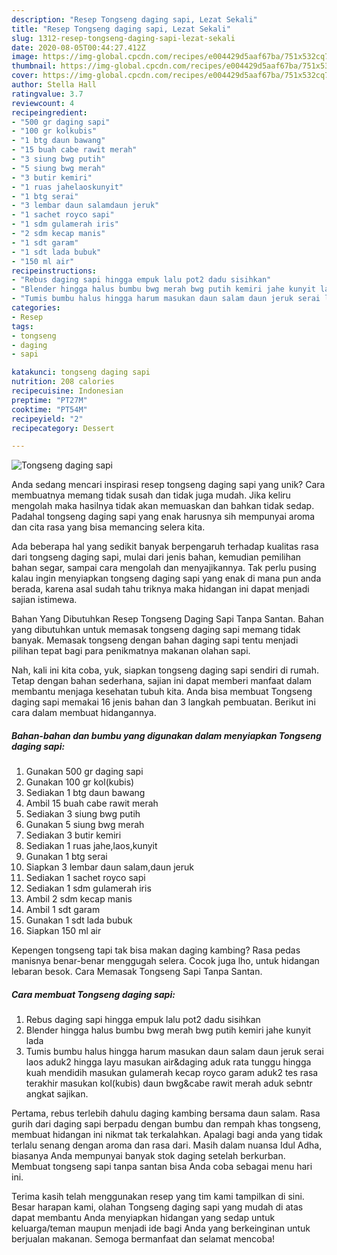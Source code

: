 ```yaml
---
description: "Resep Tongseng daging sapi, Lezat Sekali"
title: "Resep Tongseng daging sapi, Lezat Sekali"
slug: 1312-resep-tongseng-daging-sapi-lezat-sekali
date: 2020-08-05T00:44:27.412Z
image: https://img-global.cpcdn.com/recipes/e004429d5aaf67ba/751x532cq70/tongseng-daging-sapi-foto-resep-utama.jpg
thumbnail: https://img-global.cpcdn.com/recipes/e004429d5aaf67ba/751x532cq70/tongseng-daging-sapi-foto-resep-utama.jpg
cover: https://img-global.cpcdn.com/recipes/e004429d5aaf67ba/751x532cq70/tongseng-daging-sapi-foto-resep-utama.jpg
author: Stella Hall
ratingvalue: 3.7
reviewcount: 4
recipeingredient:
- "500 gr daging sapi"
- "100 gr kolkubis"
- "1 btg daun bawang"
- "15 buah cabe rawit merah"
- "3 siung bwg putih"
- "5 siung bwg merah"
- "3 butir kemiri"
- "1 ruas jahelaoskunyit"
- "1 btg serai"
- "3 lembar daun salamdaun jeruk"
- "1 sachet royco sapi"
- "1 sdm gulamerah iris"
- "2 sdm kecap manis"
- "1 sdt garam"
- "1 sdt lada bubuk"
- "150 ml air"
recipeinstructions:
- "Rebus daging sapi hingga empuk lalu pot2 dadu sisihkan"
- "Blender hingga halus bumbu bwg merah bwg putih kemiri jahe kunyit lada"
- "Tumis bumbu halus hingga harum masukan daun salam daun jeruk serai laos aduk2 hingga layu masukan air&amp;daging aduk rata tunggu hingga kuah mendidih masukan gulamerah kecap royco garam aduk2 tes rasa terakhir masukan kol(kubis) daun bwg&amp;cabe rawit merah aduk sebntr angkat sajikan."
categories:
- Resep
tags:
- tongseng
- daging
- sapi

katakunci: tongseng daging sapi 
nutrition: 208 calories
recipecuisine: Indonesian
preptime: "PT27M"
cooktime: "PT54M"
recipeyield: "2"
recipecategory: Dessert

---
```



![Tongseng daging sapi](https://img-global.cpcdn.com/recipes/e004429d5aaf67ba/751x532cq70/tongseng-daging-sapi-foto-resep-utama.jpg)

Anda sedang mencari inspirasi resep tongseng daging sapi yang unik? Cara membuatnya memang tidak susah dan tidak juga mudah. Jika keliru mengolah maka hasilnya tidak akan memuaskan dan bahkan tidak sedap. Padahal tongseng daging sapi yang enak harusnya sih mempunyai aroma dan cita rasa yang bisa memancing selera kita.

Ada beberapa hal yang sedikit banyak berpengaruh terhadap kualitas rasa dari tongseng daging sapi, mulai dari jenis bahan, kemudian pemilihan bahan segar, sampai cara mengolah dan menyajikannya. Tak perlu pusing kalau ingin menyiapkan tongseng daging sapi yang enak di mana pun anda berada, karena asal sudah tahu triknya maka hidangan ini dapat menjadi sajian istimewa.

Bahan Yang Dibutuhkan Resep Tongseng Daging Sapi Tanpa Santan. Bahan yang dibutuhkan untuk memasak tongseng daging sapi memang tidak banyak. Memasak tongseng dengan bahan daging sapi tentu menjadi pilihan tepat bagi para penikmatnya makanan olahan sapi.


Nah, kali ini kita coba, yuk, siapkan tongseng daging sapi sendiri di rumah. Tetap dengan bahan sederhana, sajian ini dapat memberi manfaat dalam membantu menjaga kesehatan tubuh kita. Anda bisa membuat Tongseng daging sapi memakai 16 jenis bahan dan 3 langkah pembuatan. Berikut ini cara dalam membuat hidangannya.

<!--inarticleads1-->

##### Bahan-bahan dan bumbu yang digunakan dalam menyiapkan Tongseng daging sapi:

1. Gunakan 500 gr daging sapi
1. Gunakan 100 gr kol(kubis)
1. Sediakan 1 btg daun bawang
1. Ambil 15 buah cabe rawit merah
1. Sediakan 3 siung bwg putih
1. Gunakan 5 siung bwg merah
1. Sediakan 3 butir kemiri
1. Sediakan 1 ruas jahe,laos,kunyit
1. Gunakan 1 btg serai
1. Siapkan 3 lembar daun salam,daun jeruk
1. Sediakan 1 sachet royco sapi
1. Sediakan 1 sdm gulamerah iris
1. Ambil 2 sdm kecap manis
1. Ambil 1 sdt garam
1. Gunakan 1 sdt lada bubuk
1. Siapkan 150 ml air


Kepengen tongseng tapi tak bisa makan daging kambing? Rasa pedas manisnya benar-benar menggugah selera. Cocok juga lho, untuk hidangan lebaran besok. Cara Memasak Tongseng Sapi Tanpa Santan. 

<!--inarticleads2-->

##### Cara membuat Tongseng daging sapi:

1. Rebus daging sapi hingga empuk lalu pot2 dadu sisihkan
1. Blender hingga halus bumbu bwg merah bwg putih kemiri jahe kunyit lada
1. Tumis bumbu halus hingga harum masukan daun salam daun jeruk serai laos aduk2 hingga layu masukan air&amp;daging aduk rata tunggu hingga kuah mendidih masukan gulamerah kecap royco garam aduk2 tes rasa terakhir masukan kol(kubis) daun bwg&amp;cabe rawit merah aduk sebntr angkat sajikan.


Pertama, rebus terlebih dahulu daging kambing bersama daun salam. Rasa gurih dari daging sapi berpadu dengan bumbu dan rempah khas tongseng, membuat hidangan ini nikmat tak terkalahkan. Apalagi bagi anda yang tidak terlalu senang dengan aroma dan rasa dari. Masih dalam nuansa Idul Adha, biasanya Anda mempunyai banyak stok daging setelah berkurban. Membuat tongseng sapi tanpa santan bisa Anda coba sebagai menu hari ini. 

Terima kasih telah menggunakan resep yang tim kami tampilkan di sini. Besar harapan kami, olahan Tongseng daging sapi yang mudah di atas dapat membantu Anda menyiapkan hidangan yang sedap untuk keluarga/teman maupun menjadi ide bagi Anda yang berkeinginan untuk berjualan makanan. Semoga bermanfaat dan selamat mencoba!
